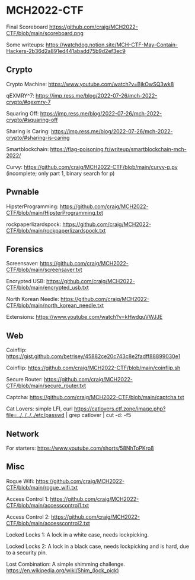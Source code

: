 # MCH2022-CTF

Final Scoreboard https://github.com/craig/MCH2022-CTF/blob/main/scoreboard.png

Some writeups: https://watchdog.notion.site/MCH-CTF-May-Contain-Hackers-2b36d2a891ed441abadd75b9d2ef3ec9

## Crypto
Crypto Machine: https://www.youtube.com/watch?v=BjkOwSQ3wk8

qEXMRY^7: https://imp.ress.me/blog/2022-07-26/mch-2022-crypto/#qexmry-7

Squaring Off: https://imp.ress.me/blog/2022-07-26/mch-2022-crypto/#squaring-off

Sharing is Caring: https://imp.ress.me/blog/2022-07-26/mch-2022-crypto/#sharing-is-caring

Smartblockchain: https://flag-poisoning.fr/writeup/smartblockchain-mch-2022/

Curvy: https://github.com/craig/MCH2022-CTF/blob/main/curvy-p.py (incomplete; only part 1, binary search for p)

## Pwnable

HipsterProgramming: https://github.com/craig/MCH2022-CTF/blob/main/HipsterProgramming.txt 

rockpaperlizardspock: https://github.com/craig/MCH2022-CTF/blob/main/rockpaperlizardspock.txt

## Forensics

Screensaver: https://github.com/craig/MCH2022-CTF/blob/main/screensaver.txt

Encrypted USB: https://github.com/craig/MCH2022-CTF/blob/main/encrypted_usb.txt

North Korean Needle: https://github.com/craig/MCH2022-CTF/blob/main/north_korean_needle.txt

Extensions: https://www.youtube.com/watch?v=kHwdguVWJJE

## Web

Coinflip: https://gist.github.com/betrisey/45882ce20c743c8e2fadff88899030e1

Coinflip: https://github.com/craig/MCH2022-CTF/blob/main/coinflip.sh

Secure Router: https://github.com/craig/MCH2022-CTF/blob/main/secure_router.txt

Captcha: https://github.com/craig/MCH2022-CTF/blob/main/captcha.txt

Cat Lovers: simple LFI, curl https://catlovers.ctf.zone/image.php?file=../../../../etc/passwd | grep catlover | cut -d: -f5

## Network

For starters: https://www.youtube.com/shorts/58NhToPKro8

## Misc

Rogue Wifi: https://github.com/craig/MCH2022-CTF/blob/main/rogue_wifi.txt

Access Control 1: https://github.com/craig/MCH2022-CTF/blob/main/accesscontrol1.txt

Access Control 2: https://github.com/craig/MCH2022-CTF/blob/main/accesscontrol2.txt

Locked Locks 1: A lock in a white case, needs lockpicking.

Locked Locks 2: A lock in a black case, needs lockpicking and is hard, due to a security pin.

Lost Combination: A simple shimming challenge. https://en.wikipedia.org/wiki/Shim_(lock_pick)
